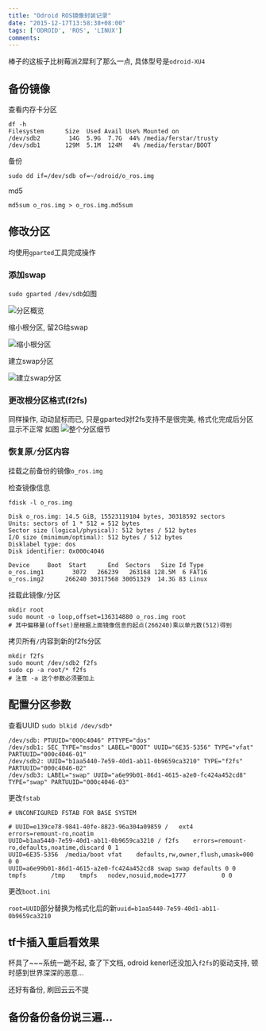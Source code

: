 ```yaml
---
title: "Odroid ROS镜像封装记录"
date: "2015-12-17T13:58:38+08:00"
tags: ['ODROID', 'ROS', 'LINUX']
comments: 
---
```


棒子的这板子比树莓派2犀利了那么一点, 具体型号是`odroid-XU4`

## 备份镜像

查看内存卡分区

```
df -h
Filesystem      Size  Used Avail Use% Mounted on
/dev/sdb2        14G  5.9G  7.7G  44% /media/ferstar/trusty
/dev/sdb1       129M  5.1M  124M   4% /media/ferstar/BOOT
```

备份

```
sudo dd if=/dev/sdb of=~/odroid/o_ros.img
```

md5

```
md5sum o_ros.img > o_ros.img.md5sum
```

## 修改分区

均使用`gparted`工具完成操作

### 添加swap

`sudo gparted /dev/sdb`如图

![分区概览][1]

缩小根分区, 留2G给swap

![缩小根分区][2]

建立swap分区

![建立swap分区][3]

### 更改根分区格式(f2fs)

同样操作, 动动鼠标而已, 只是gparted对f2fs支持不是很完美, 格式化完成后分区显示不正常
如图
![整个分区细节][4]

### 恢复原`/`分区内容

挂载之前备份的镜像`o_ros.img`

检查镜像信息

```
fdisk -l o_ros.img

Disk o_ros.img: 14.5 GiB, 15523119104 bytes, 30318592 sectors
Units: sectors of 1 * 512 = 512 bytes
Sector size (logical/physical): 512 bytes / 512 bytes
I/O size (minimum/optimal): 512 bytes / 512 bytes
Disklabel type: dos
Disk identifier: 0x000c4046

Device     Boot  Start      End  Sectors   Size Id Type
o_ros.img1        3072   266239   263168 128.5M  6 FAT16
o_ros.img2      266240 30317568 30051329  14.3G 83 Linux
```

挂载此镜像`/`分区

```
mkdir root
sudo mount -o loop,offset=136314880 o_ros.img root
# 其中偏移量(offset)是根据上面镜像信息的起点(266240)乘以单元数(512)得到
```

拷贝所有`/`内容到新的f2fs分区

```
mkdir f2fs
sudo mount /dev/sdb2 f2fs
sudo cp -a root/* f2fs
# 注意 -a 这个参数必须要加上
```

## 配置分区参数

查看UUID
`sudo blkid /dev/sdb*`

```
/dev/sdb: PTUUID="000c4046" PTTYPE="dos"
/dev/sdb1: SEC_TYPE="msdos" LABEL="BOOT" UUID="6E35-5356" TYPE="vfat" PARTUUID="000c4046-01"
/dev/sdb2: UUID="b1aa5440-7e59-40d1-ab11-0b9659ca3210" TYPE="f2fs" PARTUUID="000c4046-02"
/dev/sdb3: LABEL="swap" UUID="a6e99b01-86d1-4615-a2e0-fc424a452cd8" TYPE="swap" PARTUUID="000c4046-03"
```

更改`fstab`
```
# UNCONFIGURED FSTAB FOR BASE SYSTEM                               
                                                                   
# UUID=e139ce78-9841-40fe-8823-96a304a09859 /   ext4    errors=remount-ro,noatim
UUID=b1aa5440-7e59-40d1-ab11-0b9659ca3210 / f2fs    errors=remount-ro,defaults,noatime,discard 0 1
UUID=6E35-5356  /media/boot vfat    defaults,rw,owner,flush,umask=000   0 0 
UUID=a6e99b01-86d1-4615-a2e0-fc424a452cd8 swap swap defaults 0 0                
tmpfs       /tmp    tmpfs   nodev,nosuid,mode=1777          0 0
```

更改`boot.ini`

`root=UUID`部分替换为格式化后的新`uuid=b1aa5440-7e59-40d1-ab11-0b9659ca3210`

## tf卡插入重启看效果

杯具了~~~系统一跪不起, 查了下文档, odroid kenerl还没加入`f2fs`的驱动支持, 顿时感到世界深深的恶意...

还好有备份, 刷回云云不提

## 备份备份备份说三遍...

[1]: http://7xivdp.com1.z0.glb.clouddn.com/png/2015/12/c15a5e9d656e25f165fc8a59315d47e3.png/xyz
[2]: http://7xivdp.com1.z0.glb.clouddn.com/png/2015/12/3175234083078b49ffed03ec3c09ab4f.png/xyz
[3]: http://7xivdp.com1.z0.glb.clouddn.com/png/2015/12/dc42631e1bf2c7400011b39d72fad3cd.png/xyz
[4]: http://7xivdp.com1.z0.glb.clouddn.com/png/2015/12/54316ff659ae38fbf35ae530a38525d9.png/xyz
